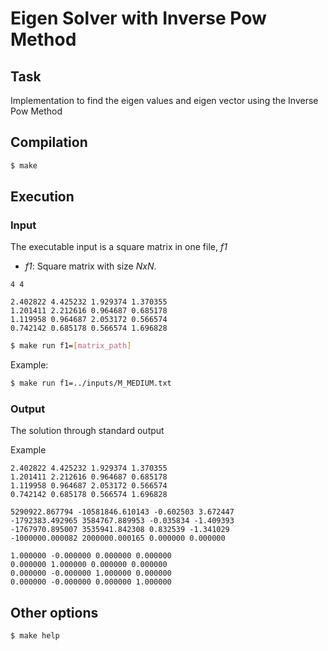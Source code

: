 # Eigen Solver with Inverse Pow Method

## Task

Implementation to find the eigen values and eigen vector using the Inverse Pow Method

## Compilation

``` bash
$ make
```

## Execution

### Input
The executable input is a square matrix in one file, *f1*

- *f1*: Square matrix with size $N x N$.

```
4 4

2.402822 4.425232 1.929374 1.370355
1.201411 2.212616 0.964687 0.685178
1.119958 0.964687 2.053172 0.566574
0.742142 0.685178 0.566574 1.696828
```

``` bash
$ make run f1=[matrix_path]
```

Example:

``` bash
$ make run f1=../inputs/M_MEDIUM.txt
```

### Output

The solution through standard output

Example

```
2.402822 4.425232 1.929374 1.370355
1.201411 2.212616 0.964687 0.685178
1.119958 0.964687 2.053172 0.566574
0.742142 0.685178 0.566574 1.696828

5290922.867794 -10581846.610143 -0.602503 3.672447
-1792383.492965 3584767.889953 -0.035834 -1.409393
-1767970.895007 3535941.842308 0.832539 -1.341029
-1000000.000082 2000000.000165 0.000000 0.000000

1.000000 -0.000000 0.000000 0.000000
0.000000 1.000000 0.000000 0.000000
0.000000 -0.000000 1.000000 0.000000
0.000000 -0.000000 0.000000 1.000000
```

## Other options

``` bash
$ make help
```
